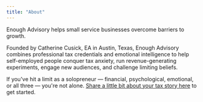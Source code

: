 ```yaml
---
title: "About"
---
```


Enough Advisory helps small service businesses overcome barriers to growth.

Founded by Catherine Cusick, EA in Austin, Texas, Enough Advisory combines professional tax credentials and emotional intelligence to help self-employed people conquer tax anxiety, run revenue-generating experiments, engage new audiences, and challenge limiting beliefs. 

If you've hit a limit as a solopreneur — financial, psychological, emotional, or all three — you're not alone. [Share a little bit about your tax story here](https://www.selfemployedfaq.com/consulting) to get started.